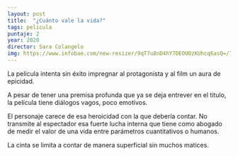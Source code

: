 ```yaml
---
layout: post
title:  "¿Cuánto vale la vida?"
tags: pelicula
puntaje: 2
year: 2020
director: Sara Colangelo
img: https://www.infobae.com/new-resizer/9qT7u8nD4hY7DEOUOzKUhcq6asQ=/768x1024/filters:format(jpg):quality(85)/cloudfront-us-east-1.images.arcpublishing.com/infobae/4FSB7M2G3BCPXOZIVB5I3ONB4M.jpg
---
```


La película intenta sin éxito impregnar al protagonista y al film un aura de epicidad. 

A pesar de tener una premisa profunda que ya se deja entrever en el titulo, la película tiene diálogos vagos, poco emotivos. 

El personaje carece de esa heroicidad con la que debería contar. No transmite al espectador esa fuerte lucha interna que tiene como abogado de medir el valor de una vida entre parámetros cuantitativos o humanos.

La cinta se limita a contar de manera superficial sin muchos matices. 



